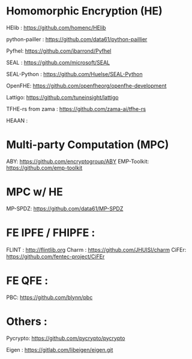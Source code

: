 # Homomorphic Encryption  (HE)
HElib :  https://github.com/homenc/HElib 

python-pailler : https://github.com/data61/python-paillier

Pyfhel: https://github.com/ibarrond/Pyfhel

SEAL : https://github.com/microsoft/SEAL

SEAL-Python : https://github.com/Huelse/SEAL-Python

OpenFHE: https://github.com/openfheorg/openfhe-development

Lattigo: https://github.com/tuneinsight/lattigo

TFHE-rs from zama : https://github.com/zama-ai/tfhe-rs

HEAAN : 

# Multi-party Computation (MPC)

ABY: https://github.com/encryptogroup/ABY
EMP-Toolkit: https://github.com/emp-toolkit 


# MPC w/ HE
MP-SPDZ: https://github.com/data61/MP-SPDZ


# FE IPFE / FHIPFE :
FLINT : http://ﬂintlib.org 
Charm : https://github.com/JHUISI/charm
CiFEr:  https://github.com/fentec-project/CiFEr

# FE QFE :

PBC: https://github.com/blynn/pbc


# Others :
Pycrypto: https://github.com/pycrypto/pycrypto

Eigen : https://gitlab.com/libeigen/eigen.git




